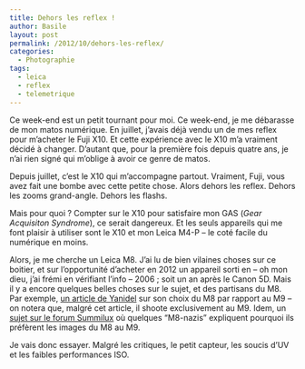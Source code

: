 ```yaml
---
title: Dehors les reflex !
author: Basile
layout: post
permalink: /2012/10/dehors-les-reflex/
categories:
  - Photographie
tags:
  - leica
  - reflex
  - telemetrique
---
```

Ce week-end est un petit tournant pour moi.
Ce week-end, je me débarasse de mon matos numérique. En juillet, j&#8217;avais déjà vendu un de mes reflex pour m&#8217;acheter le Fuji X10. Et cette expérience avec le X10 m&#8217;a vraiment décidé à changer. D&#8217;autant que, pour la première fois depuis quatre ans, je n&#8217;ai rien signé qui m&#8217;oblige à avoir ce genre de matos.

Depuis juillet, c&#8217;est le X10 qui m&#8217;accompagne partout. Vraiment, Fuji, vous avez fait une bombe avec cette petite chose. Alors dehors les reflex. Dehors les zooms grand-angle. Dehors les flashs.

Mais pour quoi ?
Compter sur le X10 pour satisfaire mon GAS (*Gear Acquisiton Syndrome*), ce serait dangereux. Et les seuls appareils qui me font plaisir à utiliser sont le X10 et mon Leica M4-P &#8211; le coté facile du numérique en moins.

Alors, je me cherche un Leica M8.
J&#8217;ai lu de bien vilaines choses sur ce boitier, et sur l&#8217;opportunité d&#8217;acheter en 2012 un appareil sorti en &#8211; oh mon dieu, j&#8217;ai frémi en vérifiant l&#8217;info &#8211; 2006 ; soit un an après le Canon 5D.
Mais il y a encore quelques belles choses sur le sujet, et des partisans du M8. Par exemple, [un article de Yanidel][1] sur son choix du M8 par rapport au M9 &#8211; on notera que, malgré cet article, il shoote exclusivement au M9. Idem, un [sujet sur le forum Summilux][2] où quelques &#8220;M8-nazis&#8221; expliquent pourquoi ils préfèrent les images du M8 au M9.

Je vais donc essayer. Malgré les critiques, le petit capteur, les soucis d&#8217;UV et les faibles performances ISO.

<div class="wp_plus_one_button" style="margin: 0 8px 8px 0; float:left; ">
  <g:plusone count="false" href="http://blog.basilesimon.fr/2012/10/dehors-les-reflex/" callback="wp_plus_one_handler"></g:plusone>
</div>

 [1]: http://www.yanidel.net/gear/leica-m8-vs-m9-for-travel/
 [2]: http://www.summilux.net/forums/viewtopic.php?t=53664
